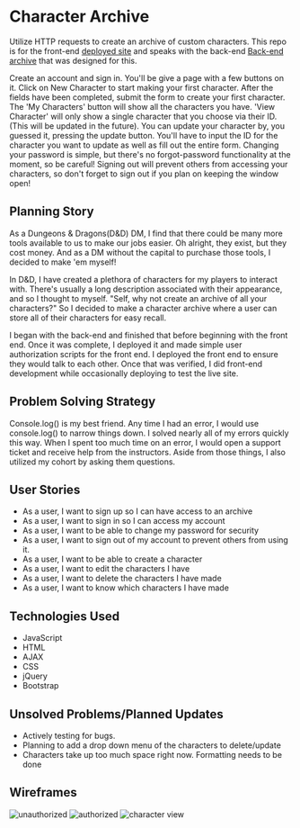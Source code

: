 # Character Archive

Utilize HTTP requests to create an archive of custom characters. This repo is for the front-end [deployed site](https://anthony-rodriguez.github.io/character_archive-client/) and speaks with the back-end [Back-end archive](https://github.com/Anthony-Rodriguez/character_archive) that was designed for this.

Create an account and sign in. You'll be give a page with a few buttons on it. Click on New Character to start making your first character. After the fields have been completed, submit the form to create your first character. The 'My Characters' button will show all the characters you have. 'View Character' will only show a single character that you choose via their ID. (This will be updated in the future). You can update your character by, you guessed it, pressing the update button. You'll have to input the ID for the character you want to update as well as fill out the entire form. Changing your password is simple, but there's no forgot-password functionality at the moment, so be careful! Signing out will prevent others from accessing your characters, so don't forget to sign out if you plan on keeping the window open!

## Planning Story

As a Dungeons & Dragons(D&D) DM, I find that there could be many more tools available to us to make our jobs easier. Oh alright, they exist, but they cost money. And as a DM without the capital to purchase those tools, I decided to make 'em myself!

In D&D, I have created a plethora of characters for my players to interact with. There's usually a long description associated with their appearance, and so I thought to myself. "Self, why not create an archive of all your characters?" So I decided to make a character archive where a user can store all of their characters for easy recall.

I began with the back-end  and finished that before beginning with the front end. Once it was complete, I deployed it and made simple user authorization scripts for the front end. I deployed the front end to ensure they would talk to each other. Once that was verified, I did front-end development while occasionally deploying to test the live site.

## Problem Solving Strategy

Console.log() is my best friend. Any time I had an error, I would use console.log() to narrow things down. I solved nearly all of my errors quickly this way. When I spent too much time on an error, I would open a support ticket and receive help from the instructors. Aside from those things, I also utilized my cohort by asking them questions.

## User Stories

- As a user, I want to sign up so I can have access to an archive
- As a user, I want to sign in so I can access my account
- As a user, I want to be able to change my password for security
- As a user, I want to sign out of my account to prevent others from using it.
- As a user, I want to be able to create a character
- As a user, I want to edit the characters I have
- As a user, I want to delete the characters I have made
- As a user, I want to know which characters I have made

## Technologies Used

- JavaScript
- HTML
- AJAX
- CSS
- jQuery
- Bootstrap

## Unsolved Problems/Planned Updates

- Actively testing for bugs.
- Planning to add a drop down menu of the characters to delete/update
- Characters take up too much space right now. Formatting needs to be done


## Wireframes

![unauthorized](https://i.imgur.com/atcpBzw.png)
![authorized](https://i.imgur.com/VJxEwA0.png)
![character view]([Imgur](https://i.imgur.com/cwmgtMr.png))
